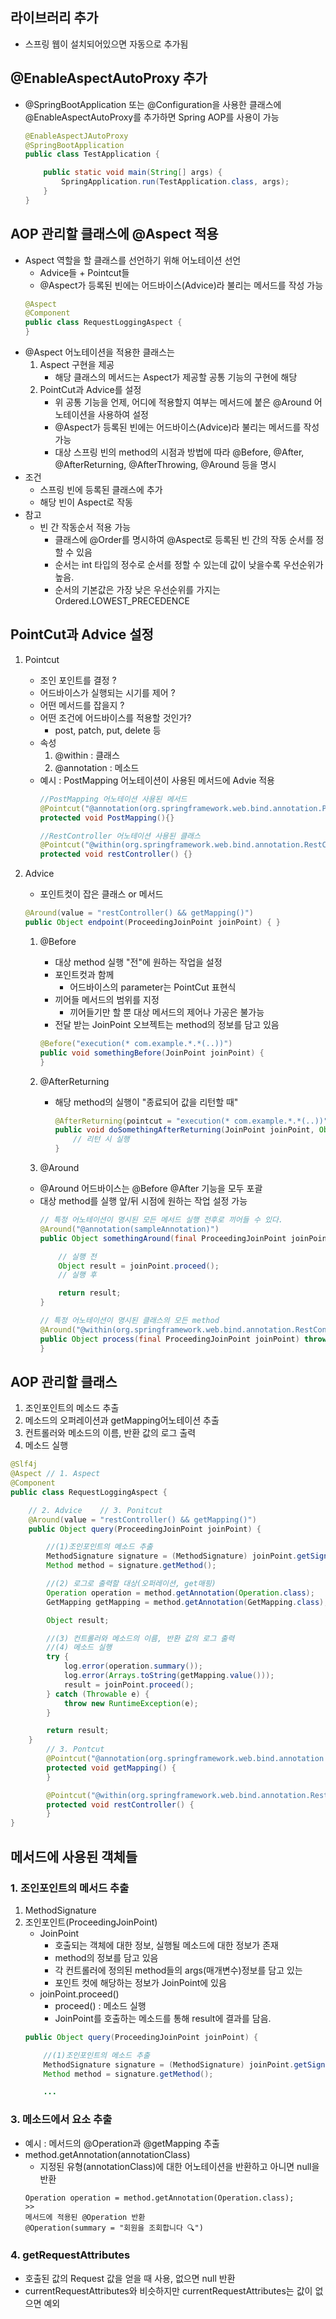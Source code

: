 
## 라이브러리 추가
- 스프링 웹이 설치되어있으면 자동으로 추가됨

## @EnableAspectAutoProxy 추가
- @SpringBootApplication 또는 @Configuration을 사용한 클래스에 @EnableAspectAutoProxy를 추가하면 Spring AOP를 사용이 가능
    ```java
    @EnableAspectJAutoProxy
    @SpringBootApplication
    public class TestApplication {

        public static void main(String[] args) {
            SpringApplication.run(TestApplication.class, args);
        }
    }

    ```

## AOP 관리할 클래스에 @Aspect 적용
- Aspect 역할을 할 클래스를 선언하기 위해 어노테이션 선언
    - Advice들 + Pointcut들
    - @Aspect가 등록된 빈에는 어드바이스(Advice)라 불리는 메서드를 작성 가능
    ```java
    @Aspect
    @Component
    public class RequestLoggingAspect {
    }
    ```
- @Aspect 어노테이션을 적용한 클래스는  
    1. Aspect 구현을 제공
        - 해당 클래스의 메서드는 Aspect가 제공할 공통 기능의 구현에 해당
    2. PointCut과 Advice를 설정
        - 위 공통 기능을 언제, 어디에 적용할지 여부는 메서드에 붙은 @Around 어노테이션을 사용하여 설정
        - @Aspect가 등록된 빈에는 어드바이스(Advice)라 불리는 메서드를 작성 가능
        - 대상 스프링 빈의 method의 시점과 방법에 따라 @Before, @After, @AfterReturning, @AfterThrowing, @Around 등을 명시
- 조건
    - 스프링 빈에 등록된 클래스에 추가
    - 해당 빈이 Aspect로 작동
- 참고 
    - 빈 간 작동순서 적용 가능
        - 클래스에 @Order를 명시하여 @Aspect로 등록된 빈 간의 작동 순서를 정할 수 있음
        - 순서는 int 타입의 정수로 순서를 정할 수 있는데 값이 낮을수록 우선순위가 높음.
        - 순서의 기본값은 가장 낮은 우선순위를 가지는 Ordered.LOWEST_PRECEDENCE
## PointCut과 Advice 설정
1. Pointcut
    - 조인 포인트를 결정 ?
    - 어드바이스가 실행되는 시기를 제어 ?
    - 어떤 메서드를 잡을지 ?
    - 어떤 조건에 어드바이스를 적용할 것인가?
        - post, patch, put, delete 등 
    - 속성
        1. @within : 클래스
        2. @annotation : 메소드
    - 예시 : PostMapping 어노테이션이 사용된 메서드에 Advie 적용
        ```java
        //PostMapping 어노테이션 사용된 메서드
        @Pointcut("@annotation(org.springframework.web.bind.annotation.PostMapping)")
        protected void PostMapping(){}

        //RestController 어노테이션 사용된 클래스
        @Pointcut("@within(org.springframework.web.bind.annotation.RestController)")
        protected void restController() {}
        ```
2. Advice
    - 포인트컷이 잡은 클래스 or 메서드
    ```java
    @Around(value = "restController() && getMapping()")
    public Object endpoint(ProceedingJoinPoint joinPoint) { }
    ```

    1. @Before
        - 대상 method 실행 "전"에 원하는 작업을 설정
        - 포인트컷과 함께 
            - 어드바이스의 parameter는 PointCut 표현식       
        - 끼어들 메서드의 범위를 지정
            - 끼어들기만 할 뿐 대상 메서드의 제어나 가공은 불가능 
        - 전달 받는 JoinPoint 오브젝트는 method의 정보를 담고 있음
        ```java
        @Before("execution(* com.example.*.*(..))")
        public void somethingBefore(JoinPoint joinPoint) {
        }
        ```
    2. @AfterReturning
        - 해당 method의 실행이 "종료되어 값을 리턴할 때"
            ```java
            @AfterReturning(pointcut = "execution(* com.example.*.*(..))", returning = "result")
            public void doSomethingAfterReturning(JoinPoint joinPoint, Object result) {
                // 리턴 시 실행
            }
            ```

    3. @Around
    - @Around 어드바이스는 @Before @After 기능을 모두 포괄
    - 대상 method를 실행 앞/뒤 시점에 원하는 작업 설정 가능
        ```java
        // 특정 어노테이션이 명시된 모든 메서드 실행 전후로 끼어들 수 있다.
        @Around("@annotation(sampleAnnotation)")
        public Object somethingAround(final ProceedingJoinPoint joinPoint, final SomeAnnotation someAnnotation) {

            // 실행 전
            Object result = joinPoint.proceed();
            // 실행 후

            return result;
        }

        // 특정 어노테이션이 명시된 클래스의 모든 method
        @Around("@within(org.springframework.web.bind.annotation.RestController) || @within(org.springframework.stereotype.Service) || @within(org.springframework.stereotype.Repository)")
        public Object process(final ProceedingJoinPoint joinPoint) throws Throwable {
        }
        ```
## AOP 관리할 클래스
1. 조인포인트의 메소드 추출
2. 메소드의 오퍼레이션과 getMapping어노테이션 추출
3. 컨트롤러와 메소드의 이름, 반환 값의 로그 출력
4. 메소드 실행
```java
@Slf4j
@Aspect // 1. Aspect
@Component
public class RequestLoggingAspect {

    // 2. Advice    // 3. Ponitcut
    @Around(value = "restController() && getMapping()")
    public Object query(ProceedingJoinPoint joinPoint) {

        //(1)조인포인트의 메소드 추출
        MethodSignature signature = (MethodSignature) joinPoint.getSignature();
        Method method = signature.getMethod();

        //(2) 로그로 출력할 대상(오퍼레이션, get매핑)
        Operation operation = method.getAnnotation(Operation.class);
        GetMapping getMapping = method.getAnnotation(GetMapping.class);

        Object result;

        //(3) 컨트롤러와 메소드의 이름, 반환 값의 로그 출력
        //(4) 메소드 실행
        try {
            log.error(operation.summary());
            log.error(Arrays.toString(getMapping.value()));
            result = joinPoint.proceed();
        } catch (Throwable e) {
            throw new RuntimeException(e);
        }

        return result;
    }
        // 3. Pontcut
        @Pointcut("@annotation(org.springframework.web.bind.annotation.GetMapping)")
        protected void getMapping() {
        }

        @Pointcut("@within(org.springframework.web.bind.annotation.RestController)")
        protected void restController() {
        }
}
```
## 메서드에 사용된 객체들

### 1. 조인포인트의 메서드 추출
1. MethodSignature
2. 조인포인트(ProceedingJoinPoint)
    - JoinPoint 
        - 호출되는 객체에 대한 정보, 실행될 메소드에 대한 정보가 존재
        - method의 정보를 담고 있음
        - 각 컨트롤러에 정의된 method들의 args(매개변수)정보를 담고 있는 
        - 포인트 컷에 해당하는 정보가 JoinPoint에 있음
    - joinPoint.proceed()
        - proceed() : 메소드 실행
        - JoinPoint를 호출하는 메소드를 통해 result에 결과를 담음.
    ```java
    public Object query(ProceedingJoinPoint joinPoint) {

        //(1)조인포인트의 메소드 추출
        MethodSignature signature = (MethodSignature) joinPoint.getSignature();
        Method method = signature.getMethod();

        ...
    ```

### 3. 메소드에서 요소 추출
- 예시 : 메서드의 @Operation과 @getMapping 추출
- method.getAnnotation(annotationClass)
    - 지정된 유형(annotationClass)에 대한 어노테이션을 반환하고 아니면 null을 반환
    ```
    Operation operation = method.getAnnotation(Operation.class);
    >> 
    메서드에 적용된 @Operation 반환
    @Operation(summary = "회원을 조회합니다 🔍")
    ```
### 4. getRequestAttributes
- 호출된 값의 Request 값을 얻을 때 사용, 없으면 null 반환
- currentRequestAttributes와 비슷하지만 currentRequestAttributes는 값이 없으면 예외 

